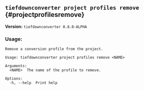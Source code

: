 ## `tiefdownconverter project profiles remove` {#projectprofilesremove}

**Version:** `tiefdownconverter 0.8.0-ALPHA`

### Usage:
```
Remove a conversion profile from the project.

Usage: tiefdownconverter project profiles remove <NAME>

Arguments:
  <NAME>  The name of the profile to remove.

Options:
  -h, --help  Print help
```

